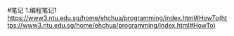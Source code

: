 #笔记
1.编程笔记1 https://www3.ntu.edu.sg/home/ehchua/programming/index.html#HowTo(https://www3.ntu.edu.sg/home/ehchua/programming/index.html#HowTo)



